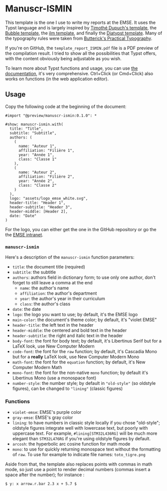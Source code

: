 # Manuscr-ISMIN

This template is the one I use to write my reports at the EMSE.
It uses the Typst language and is largely inspired by [Timothé Dupuch's template](https://github.com/thimotedupuch/Template_Rapport_ISMIN_Typst),
the [Bubble template](https://github.com/hzkonor/bubble-template),
the [ilm template](https://github.com/talal/ilm),
and finally the [Diatypst template](https://github.com/skriptum/Diatypst).
Many of the typography rules were taken from [Butterick's Practical Typography](https://practicaltypography.com/).

If you're on GitHub, the `template_report_ISMIN.pdf` file is a PDF preview of the compilation result.
I tried to show all the possibilities that Typst offers, with the content obviously being adjustable as you wish.

To learn more about Typst functions and usage, you can use [the documentation](https://typst.app/docs), it's very comprehensive.
Ctrl+Click (or Cmd+Click) also works on functions (in the web application editor).

## Usage

Copy the following code at the beginning of the document:

```typ
#import "@preview/manuscr-ismin:0.1.0": *

#show: manuscr-ismin.with(
  title: "Title",
  subtitle: "Subtitle",
  authors: (
    (
      name: "Auteur 1",
      affiliation: "Filière 1",
      year: "Année 1",
      class: "Classe 1"
    ),
    (
      name: "Auteur 2",
      affiliation: "Filière 2",
      year: "Année 2",
      class: "Classe 2"
    )
  ),
  logo: "assets/logo_emse_white.svg",
  header-title: "Header 1",
  header-subtitle: "Header 3",
  header-middle: [Header 2],
  date: "Date"
)
```

For the logo, you can either get the one in the GitHub repository or go the the [EMSE intranet](https://www.mines-stetienne.fr/intranet/).

### `manuscr-ismin`

Here's a description of the `manuscr-ismin` function parameters:
- `title`: the document title (required)
- `subtitle`: the subtitle
- `authors`: authors field in dictionary form; to use only one author, don't forget to still leave a comma at the end
    - `name`: the author's name
    - `affiliation`: the author's department
    - `year`: the author's year in their curriculum
    - `class`: the author's class
- `date`: the date
- `logo`: the logo you want to use; by default, it's the EMSE logo
- `main-color`: the document's theme color; by default, it's "violet EMSE"
- `header-title`: the left text in the header
- `header-middle`: the centered and bold text in the header
- `header-subtitle`: the right and italic text in the header
- `body-font`: the font for body text; by default, it's Libertinus Serif but for a LaTeX look, use New Computer Modern
- `code-font`: the font for the `raw` function; by default, it's Cascadia Mono but for a __really__ LaTeX look, use New Computer Modern Mono
- `math-font`: the font for the `equation` function; by default, it's New Computer Modern Math
- `mono-font`: the font for the non-native `mono` function; by default it's Libertinus Mono (use a monospace font)
- `number-style`: the number style; by default in `"old-style"` (so oldstyle figures), can be changed to `"lining"` (classic figures)

### Functions

- `violet-emse`: EMSE's purple color
- `gray-emse`: EMSE's gray color
- `lining`: to have numbers in classic style locally if you chose "old-style"; oldstyle figures integrate well with lowercase text, but poorly with uppercase text.
    For example, `#lining[STM32L436RG]` will be much more elegant than `STM32L476RG` if you're using oldstyle figures by default.
- `arcosh`: the hyperbolic arc cosine function for math mode
- `mono`: to use for quickly returning monospace text without the formatting of `raw`.
    To use for example to indicate file names: `toto_tigre.png`

Aside from that, the template also replaces points with commas in math mode, so just use a point to render decimal numbers (commas insert a space after the number); for instance :
```typ
$ y: x arrow.r.bar 2.3 x + 5.7 $
```
